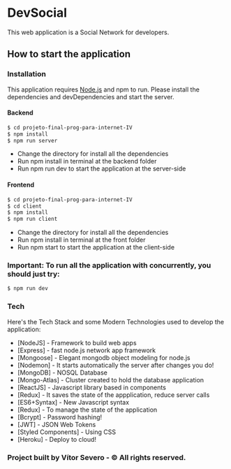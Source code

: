 # DevSocial

This web application is a Social Network for developers.

## How to start the application

### Installation

This application requires [Node.js](https://nodejs.org/) and npm to run. Please install the dependencies and devDependencies and start the server.

#### Backend

```sh
$ cd projeto-final-prog-para-internet-IV
$ npm install
$ npm run server
```
  - Change the directory for install all the dependencies
  - Run npm install in terminal at the backend folder
  - Run npm run dev to start the application at the server-side

#### Frontend

```sh
$ cd projeto-final-prog-para-internet-IV
$ cd client
$ npm install
$ npm run client
```
  - Change the directory for install all the dependencies
  - Run npm install in terminal at the front folder
  - Run npm start to start the application at the client-side
  
  
 ### Important: To run all the application with concurrently, you should just try:
 
```sh
$ npm run dev
```

### Tech

Here's the Tech Stack and some Modern Technologies used to develop the application:

* [NodeJS] - Framework to build web apps
* [Express] - fast node.js network app framework
* [Mongoose] - Elegant mongodb object modeling for node.js
* [Nodemon] - It starts automatically the server after changes you do!
* [MongoDB] - NOSQL Database
* [Mongo-Atlas] - Cluster created to hold the database application
* [ReactJS] - Javascript library based in components
* [Redux] - It saves the state of the appplication, reduce server calls
* [ES6+Syntax] - New Javascript syntax
* [Redux] - To manage the state of the application
* [Bcrypt] - Password hashing!
* [JWT] - JSON Web Tokens
* [Styled Components] - Using CSS
* [Heroku] -  Deploy to cloud! 


### Project built by Vítor Severo - © All rights reserved.
